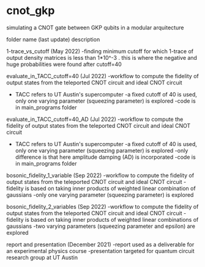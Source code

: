 # cnot_gkp
simulating a CNOT gate between GKP qubits in a modular arquitecture

folder name (last update)
description


1-trace_vs_cutoff (May 2022)
-finding minimum cutoff for which 1-trace of output density matrices is less than 1*10^-3 . this is where the negative and huge probabilities were found after cutoff=40 


evaluate_in_TACC_cutoff=40 (Jul 2022)
-workflow to compute the fidelity of output states from the teleported CNOT circuit and ideal CNOT circuit
- TACC refers to UT Austin's supercomputer 
-a fixed cutoff of 40 is used, only one varying parameter (squeezing parameter) is explored
-code is in main_programs folder


evaluate_in_TACC_cutoff=40_AD (Jul 2022)
-workflow to compute the fidelity of output states from the teleported CNOT circuit and ideal CNOT circuit
- TACC refers to UT Austin's supercomputer 
-a fixed cutoff of 40 is used, only one varying parameter (squeezing parameter) is explored
-only difference is that here amplitude damping (AD) is incorporated
-code is in main_programs folder


bosonic_fidelity_1_variable (Sep 2022)
-workflow to compute the fidelity of output states from the teleported CNOT circuit and ideal CNOT circuit
-fidelity is based on taking inner products of weighted linear combination of gaussians
-only one varying parameter (squeezing parameter) is explored


bosonic_fidelity_2_variables (Sep 2022)
-workflow to compute the fidelity of output states from the teleported CNOT circuit and ideal CNOT circuit
-fidelity is based on taking inner products of weighted linear combinations of gaussians
-two varying parameters (squeezing parameter and epsilon) are explored

report and presentation (December 2021)
-report used as a deliverable for an experimental physics course
-presentation targeted for quantum circuit research group at UT Austin
